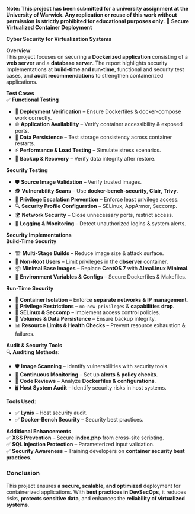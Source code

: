 **Note: This project has been submitted for a university assignment at the University of Warwick. Any replication or reuse of this work without permission is strictly prohibited for educational purposes only.**
🔐 **Secure Virtualized Container Deployment**  

**Cyber Security for Virtualization Systems**

**Overview**  
This project focuses on securing a **Dockerized application** consisting of a **web server** and a **database server**. The report highlights security implementations at 
**build-time and run-time**, functional and security test cases, and **audit recommendations** to strengthen containerized applications.  

**Test Cases**  
✅ **Functional Testing**  
- 🔄 **Deployment Verification** – Ensure Dockerfiles & docker-compose work correctly.  
- 🌐 **Application Availability** – Verify container accessibility & exposed ports.  
- 💾 **Data Persistence** – Test storage consistency across container restarts.  
- ⚡ **Performance & Load Testing** – Simulate stress scenarios.  
- 🔄 **Backup & Recovery** – Verify data integrity after restore.  

**Security Testing**  
- 🛡 **Source Image Validation** – Verify trusted images.  
- 🕵️ **Vulnerability Scans** – Use **docker-bench-security, Clair, Trivy**.  
- 🚫 **Privilege Escalation Prevention** – Enforce least privilege access.  
- 🔍 **Security Profile Configuration** – SELinux, AppArmor, Seccomp.  
- 🌍 **Network Security** – Close unnecessary ports, restrict access.  
- 📜 **Logging & Monitoring** – Detect unauthorized logins & system alerts.  

**Security Implementations**  
**Build-Time Security**  
- 🏗 **Multi-Stage Builds** – Reduce image size & attack surface.  
- 🔄 **Non-Root Users** – Limit privileges in the **dbserver** container.  
- 📦 **Minimal Base Images** – Replace **CentOS 7** with **AlmaLinux Minimal**.  
- 🔄 **Environment Variables & Configs** – Secure Dockerfiles & Makefiles.  

**Run-Time Security**  
- 🔐 **Container Isolation** – Enforce **separate networks & IP management**.  
- 🚧 **Privilege Restrictions** – `no-new-privileges` & **capabilities drop**.  
- 📜 **SELinux & Seccomp** – Implement access control policies.  
- 🔄 **Volumes & Data Persistence** – Ensure backup integrity.  
- 📊 **Resource Limits & Health Checks** – Prevent resource exhaustion & failures.  

**Audit & Security Tools**  
🔍 **Auditing Methods:**  
- 🛡 **Image Scanning** – Identify vulnerabilities with security tools.  
- 🔄 **Continuous Monitoring** – Set up **alerts & policy checks**.  
- 📜 **Code Reviews** – Analyze **Dockerfiles & configurations**.  
- 🖥 **Host System Audit** – Identify security risks in host systems.  

 **Tools Used:**  
- ✅ **Lynis** – Host security audit.  
- ✅ **Docker-Bench Security** – Security best practices.  

**Additional Enhancements**  
✅ **XSS Prevention** – Secure **index.php** from cross-site scripting.  
✅ **SQL Injection Protection** – Parameterized input validation.  
✅ **Security Awareness** – Training developers on **container security best practices**.  

### Conclusion
This project ensures **a secure, scalable, and optimized** deployment for containerized applications. With **best practices in DevSecOps**, it reduces risks, **protects sensitive data**, and enhances the **reliability of virtualized systems**.  
